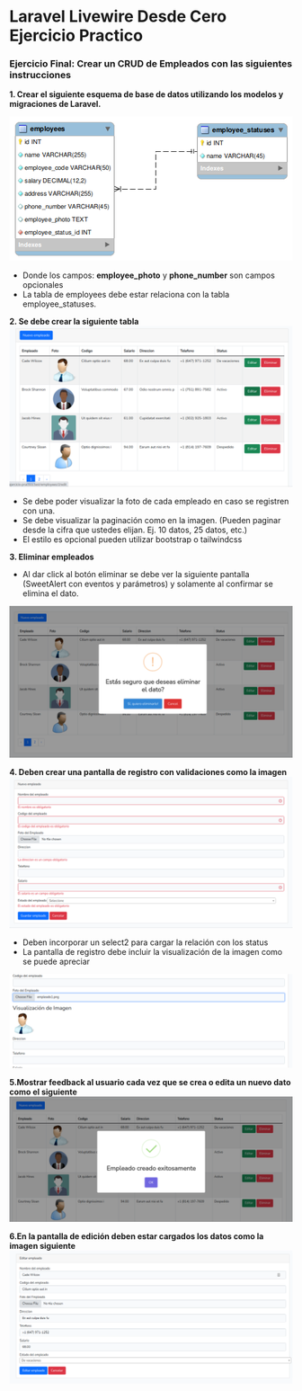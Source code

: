 # Laravel Livewire Desde Cero Ejercicio Practico

### Ejercicio Final: Crear un CRUD de Empleados con las siguientes instrucciones

**1. Crear el siguiente esquema de base de datos utilizando los modelos y migraciones de Laravel.**

![Diagrama](images/empleados_diagrama.png)

- Donde los campos: **employee_photo** y **phone_number** son campos opcionales
- La tabla de employees debe estar relaciona con la tabla employee_statuses.

**2. Se debe crear la siguiente tabla**
<img src="images/empleados_index.png" />

- Se debe poder visualizar la foto de cada empleado en caso se registren con una.
- Se debe visualizar la paginación como en la imagen. (Pueden paginar desde la cifra que ustedes elijan. Ej. 10 datos, 25 datos, etc.)
- El estilo es opcional pueden utilizar bootstrap o tailwindcss

**3. Eliminar empleados**
- Al dar click al botón eliminar se debe ver la siguiente pantalla (SweetAlert con eventos y parámetros) y solamente al confirmar se elimina el dato.
<img src="images/empleados_eliminar.png" />

**4. Deben crear una pantalla de registro con validaciones como la imagen**
<img src="images/empleados_validaciones.png" />

- Deben incorporar un select2 para cargar la relación con los status
- La pantalla de registro debe incluir la visualización de la imagen como se puede apreciar
 <img src="images/empleados_visualizacion.png" />
 
 **5.Mostrar feedback al usuario cada vez que se crea o edita un nuevo dato como el siguiente**
 <img src="images/empleados_mensajes.png" />
 
 **6.En la pantalla de edición deben estar cargados los datos como la imagen siguiente**
 <img src="images/empleados_editar.png" />
